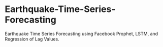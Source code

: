 # Earthquake-Time-Series-Forecasting
 Earthquake Time Series Forecasting using Facebook Prophet, LSTM, and Regression of Lag Values.
